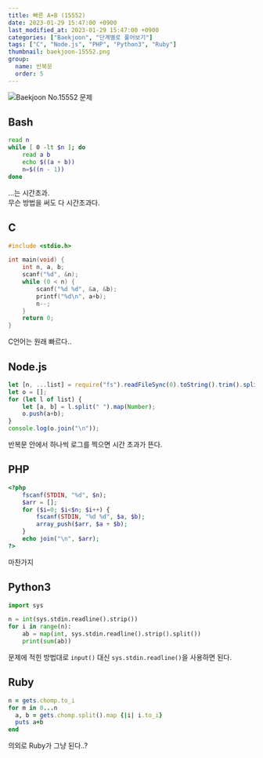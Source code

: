 ```yaml
---
title: 빠른 A+B (15552)
date: 2023-01-29 15:47:00 +0900
last_modified_at: 2023-01-29 15:47:00 +0900
categories: ["Baekjoon", "단계별로 풀어보기"]
tags: ["C", "Node.js", "PHP", "Python3", "Ruby"]
thumbnail: baekjoon-15552.png
group:
  name: 반복문
  order: 5
---
```


![Baekjoon No.15552 문제](baekjoon-15552.png)

## Bash
```bash
read n
while [ 0 -lt $n ]; do
	read a b
	echo $((a + b))
	n=$((n - 1))
done
```
...는 시간초과.  
무슨 방법을 써도 다 시간초과다.

## C
```c
#include <stdio.h>

int main(void) {
	int n, a, b;
	scanf("%d", &n);
	while (0 < n) {
		scanf("%d %d", &a, &b);
		printf("%d\n", a+b);
		n--;
	}
	return 0;
}
```
C언어는 원래 빠르다..

## Node.js
```javascript
let [n, ...list] = require("fs").readFileSync(0).toString().trim().split("\n");
let o = [];
for (let l of list) {
	let [a, b] = l.split(" ").map(Number);
	o.push(a+b);
}
console.log(o.join("\n"));
```
반복문 안에서 하나씩 로그를 찍으면 시간 초과가 뜬다.

## PHP
```php
<?php
	fscanf(STDIN, "%d", $n);
	$arr = [];
	for ($i=0; $i<$n; $i++) {
		fscanf(STDIN, "%d %d", $a, $b);
		array_push($arr, $a + $b);
	}
	echo join("\n", $arr);
?>
```
마찬가지

## Python3
```python
import sys

n = int(sys.stdin.readline().strip())
for i in range(n):
    ab = map(int, sys.stdin.readline().strip().split())
    print(sum(ab))
```
문제에 적힌 방법대로 `input()` 대신 `sys.stdin.readline()`을 사용하면 된다.


## Ruby
```ruby
n = gets.chomp.to_i
for m in 0...n
  a, b = gets.chomp.split().map {|i| i.to_i}
  puts a+b
end
```
의외로 Ruby가 그냥 된다..?
